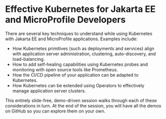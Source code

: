 # Effective Kubernetes for Jakarta EE and MicroProfile Developers

There are several key techniques to understand while using Kubernetes with Jakarta EE and MicroProfile applications. Examples include:

* How Kubernetes primitives (such as deployments and services) align with application server administration, clustering, auto-discovery, and load-balancing.
* How to add self-healing capabilities using Kubernetes probes and monitoring with open source tools like Prometheus.
* How the CI/CD pipeline of your application can be adapted to Kubernetes.
* How Kubernetes can be extended using Operators to effectively manage application server clusters.

This entirely slide-free, demo-driven session walks through each of these considerations in turn. At the end of the session, you will have all the demos on GitHub so you can explore them on your own.

